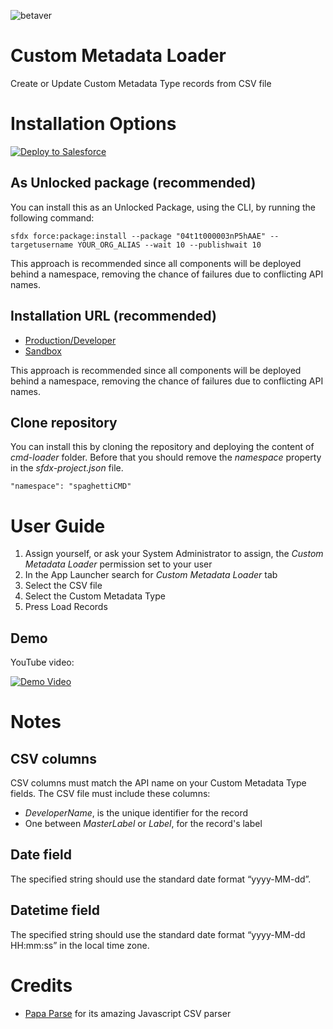 ![betaver](https://img.shields.io/badge/version-beta-yellow)

# Custom Metadata Loader
Create or Update Custom Metadata Type records from CSV file

# Installation Options

<a href="https://githubsfdeploy.herokuapp.com/app/githubdeploy/maaaaarco/spaghetti-cmd-loader">
  <img alt="Deploy to Salesforce"
       src="https://raw.githubusercontent.com/afawcett/githubsfdeploy/master/deploy.png">
</a>

## As Unlocked package (recommended)
You can install this as an Unlocked Package, using the CLI, by running the following command:
```
sfdx force:package:install --package "04t1t000003nP5hAAE" --targetusername YOUR_ORG_ALIAS --wait 10 --publishwait 10
```
This approach is recommended since all components will be deployed behind a namespace, removing the chance of failures due to conflicting API names.

## Installation URL (recommended)
- [Production/Developer](https://login.salesforce.com/packaging/installPackage.apexp?p0=04t1t000003nP5hAAE)
- [Sandbox](https://test.salesforce.com/packaging/installPackage.apexp?p0=04t1t000003nP5hAAE)

This approach is recommended since all components will be deployed behind a namespace, removing the chance of failures due to conflicting API names.

## Clone repository
You can install this by cloning the repository and deploying the content of _cmd-loader_ folder. Before that you should remove the _namespace_ property in the _sfdx-project.json_ file.
```
"namespace": "spaghettiCMD"
```

# User Guide

1. Assign yourself, or ask your System Administrator to assign, the _Custom Metadata Loader_ permission set to your user
2. In the App Launcher search for _Custom Metadata Loader_ tab
3. Select the CSV file
4. Select the Custom Metadata Type
5. Press Load Records

## Demo
YouTube video:

[![Demo Video](https://img.youtube.com/vi/abYr7B-5vsA/0.jpg)](https://www.youtube.com/watch?v=abYr7B-5vsA)

# Notes
## CSV columns
CSV columns must match the API name on your Custom Metadata Type fields. The CSV file must include these columns: 
- _DeveloperName_, is the unique identifier for the record 
- One between _MasterLabel_ or _Label_, for the record's label
## Date field
The specified string should use the standard date format “yyyy-MM-dd”.
## Datetime field
The specified string should use the standard date format “yyyy-MM-dd HH:mm:ss” in the local time zone.

# Credits
- [Papa Parse](https://www.papaparse.com/) for its amazing Javascript CSV parser